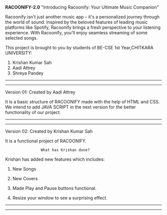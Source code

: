 **RACOONIFY-2.0**
"Introducing Racoonify: Your Ultimate Music Companion"

Racoonify isn't just another music app – it's a personalized journey through the world of sound. Inspired by the beloved features of leading music platforms like Spotify, Racoonify brings a fresh perspective to your listening experience. With Racoonify, you'll enjoy seamless streaming of some selected songs.

This project is brought to you by students of BE-CSE 1st Year,CHITKARA UNIVERSITY:
01. Krishan Kumar Sah
02. Aadi Attrey
03. Shreya Pandey

--------------------------------------------------------------------------
--------------------------------------------------------------------------

Version 01:
Created by Aadi Attrey

It is a basic structure of RACOONIFY made with the help of HTML and CSS.
We intend to add JAVA SCRIPT in the next version for the better functionality of our project.

--------------------------------------------------------------------------
--------------------------------------------------------------------------


Version 02:
Created by Krishan Kumar Sah

It is a functional project of RACOONIFY.

                    What has Krishan done?

Krishan has added new features which includes:

1. New Songs

2. New Covers

3. Made Play and Pause buttons functional.

4. Resize your window to see a surprising effect.

---------------------------------------------------------------------------
---------------------------------------------------------------------------
